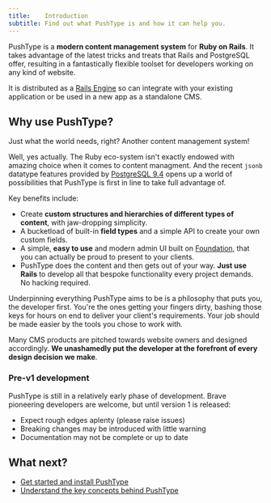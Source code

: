 ```yaml
---
title:    Introduction
subtitle: Find out what PushType is and how it can help you.
---
```


PushType is a **modern content management system** for **Ruby on Rails**.  It takes advantage of the latest tricks and treats that Rails and PostgreSQL offer, resulting in a fantastically flexible toolset for developers working on any kind of website.

It is distributed as a [Rails Engine](http://guides.rubyonrails.org/engines.html) so can integrate with your existing application or be used in a new app as a standalone CMS.

## Why use PushType?

Just what the world needs, right? Another content management system!

Well, yes actually. The Ruby eco-system isn't exactly endowed with amazing choice when it comes to content managment. And the recent `jsonb` datatype features provided by [PostgreSQL 9.4](http://www.postgresql.org/docs/9.4/static/release-9-4.html) opens up a world of possibilities that PushType is first in line to take full advantage of.

Key benefits include:

* Create **custom structures and hierarchies of different types of content**, with jaw-dropping simplicity.
* A bucketload of built-in **field types** and a simple API to create your own custom fields.
* A simple, **easy to use** and modern admin UI built on [Foundation](http://foundation.zurb.com/), that you can actually be proud to present to your clients.
* PushType does the content and then gets out of your way. **Just use Rails** to develop all that bespoke functionality every project demands. No hacking required.

Underpinning everything PushType aims to be is a philosophy that puts you, the developer first. You're the ones getting your fingers dirty, bashing those keys for hours on end to deliver your client's requirements. Your job should be made easier by the tools you chose to work with.

Many CMS products are pitched towards website owners and designed accordingly. **We unashamedly put the developer at the forefront of every design decision we make**.

<div class="panel callout warning">
  <h3>Pre-v1 development</h3>
  <p>PushType is still in a relatively early phase of development. Brave pioneering developers are welcome, but until version 1 is released:</p>
  <ul>
    <li>Expect rough edges aplenty (please raise issues)</li>
    <li>Breaking changes may be introduced with little warning</li>
    <li>Documentation may not be complete or up to date</li>
  </ul>
</div>

## What next?

* [Get started and install PushType](/docs/installation)
* [Understand the key concepts behind PushType](/docs/key-concepts)
